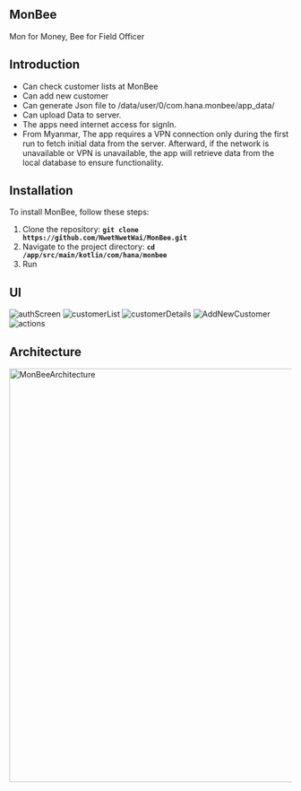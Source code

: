 
## **MonBee**

Mon for Money,
Bee for Field Officer

## **Introduction**

 - Can check customer lists at MonBee
 - Can add new customer
 - Can generate Json file to /data/user/0/com.hana.monbee/app_data/
 - Can upload Data to server.
 - The apps need internet access for signIn.
 - From Myanmar, The app requires a VPN connection only during the first run to fetch initial data from the server.
 Afterward, if the network is unavailable or VPN is unavailable, the app will retrieve data from the local database to ensure functionality.

## **Installation**

To install MonBee, follow these steps:

1. Clone the repository: **`git clone https://github.com/NwetNwetWai/MonBee.git`**
2. Navigate to the project directory: **`cd /app/src/main/kotlin/com/hana/monbee`**
3. Run

## **UI**
![authScreen](https://github.com/user-attachments/assets/811dfebe-1cba-4d87-9c42-e2005ab974bf)
![customerList](https://github.com/user-attachments/assets/7487ed66-766d-42e2-ab9b-86265044ce6e)
![customerDetails](https://github.com/user-attachments/assets/39095d6d-fa54-460d-88c8-21a7f9fa7425)
![AddNewCustomer](https://github.com/user-attachments/assets/a6f6f8c5-fba5-450a-9fe9-8cea900e5cd8)
![actions](https://github.com/user-attachments/assets/f06b70c3-49ff-4eb0-9cda-742ce9b121df)

## **Architecture**

<img width="738" alt="MonBeeArchitecture" src="https://github.com/user-attachments/assets/5c82a93c-3f21-4950-90c1-b32157fbe802">

